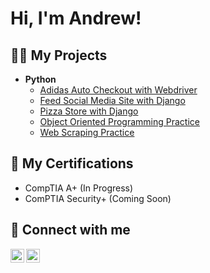 <h1> Hi, I'm Andrew! </h1>

<h2> 👨‍💻 My  Projects </h2>

- <b> Python </b>
  - [Adidas Auto Checkout with Webdriver](https://github.com/aslatt13/Adidas-Autocheckout)
  - [Feed Social Media Site with Django](https://github.com/aslatt13/Django_Feed)
  - [Pizza Store with Django](https://github.com/aslatt13/Pizzeria)
  - [Object Oriented Programming Practice](https://github.com/aslatt13/Adidas-Autocheckout)
  - [Web Scraping Practice](https://github.com/aslatt13/webscraping)

<h2> 📄 My Certifications </h2>

- CompTIA A+ (In Progress)
- ComPTIA Security+ (Coming Soon)

<h2> 🤳 Connect with me </h2>

[<img align="left" alt="JoshMadakor | LinkedIn" width="22px" src="https://cdn.jsdelivr.net/npm/simple-icons@v3/icons/linkedin.svg" />][linkedin]
[<img align="left" alt="JoshMadakor | Instagram" width="22px" src="https://cdn.jsdelivr.net/npm/simple-icons@v3/icons/instagram.svg" />][instagram]

[linkedin]: https://linkedin.com/in/andrewcslattery/
[instagram]: https://www.instagram.com/andrewslattery_/

